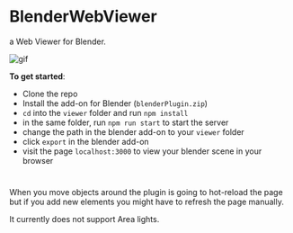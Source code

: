 # BlenderWebViewer
a Web Viewer for Blender.

![gif](https://user-images.githubusercontent.com/32492427/164890848-e6bf831d-06f8-4cba-80df-8cd4e3b32492.gif)

**To get started**:
- Clone the repo
- Install the add-on for Blender (`blenderPlugin.zip`)
- `cd` into the `viewer` folder and run `npm install`
- in the same folder, run `npm run start` to start the server
- change the path in the blender add-on to your `viewer` folder
- click `export` in the blender add-on
- visit the page `localhost:3000` to view your blender scene in your browser
#

When you move objects around the plugin is going to hot-reload the page but if you add new elements you might have to refresh the page manually.

It currently does not support Area lights.


